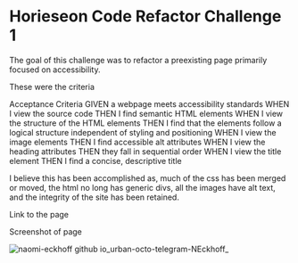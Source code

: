 # Horieseon Code Refactor Challenge 1

The goal of this challenge was to refactor a preexisting page primarily focused on accessibility.

These were the criteria

Acceptance Criteria
GIVEN a webpage meets accessibility standards
WHEN I view the source code
THEN I find semantic HTML elements
WHEN I view the structure of the HTML elements
THEN I find that the elements follow a logical structure independent of styling and positioning
WHEN I view the image elements
THEN I find accessible alt attributes
WHEN I view the heading attributes
THEN they fall in sequential order
WHEN I view the title element
THEN I find a concise, descriptive title

I believe this has been accomplished as, much of the css has been merged or moved, the html no long has generic divs, all the images have alt text, and the integrity of the site has been retained. 



Link to the page




Screenshot of page

![naomi-eckhoff github io_urban-octo-telegram-NEckhoff_](https://user-images.githubusercontent.com/88948869/134784673-41f2c574-4e3c-40e4-a5d9-9fb7f9c1ca33.png)


